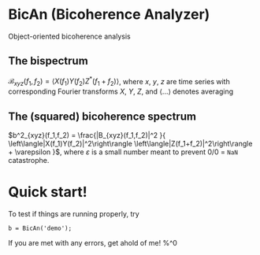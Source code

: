 # BicAn (Bicoherence Analyzer)
Object-oriented bicoherence analysis

## The bispectrum
$\mathcal{B}_{xyz}(f_1,f_2) = \langle X(f_1)Y(f_2)Z^*(f_1+f_2) \rangle$, where $x$, $y$, $z$ are time series with 
corresponding Fourier transforms $X$, $Y$, $Z$,
and $\langle ... \rangle$ denotes averaging

## The (squared) bicoherence spectrum
$b^2_{xyz}(f_1,f_2) = \frac{|B_{xyz}(f_1,f_2)|^2 }{ \left\langle|X(f_1)Y(f_2)|^2\right\rangle \left\langle|Z(f_1+f_2)|^2\right\rangle + \varepsilon }$,
where $\varepsilon$ is a small number meant to prevent 0/0 = ``NaN`` catastrophe.

# Quick start!
To test if things are running properly, try

``b = BicAn('demo');``

If you are met with any errors, get ahold of me! %^0
